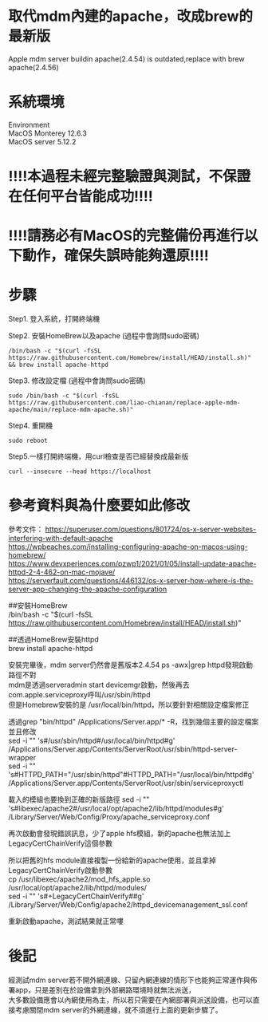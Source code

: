

# 取代mdm內建的apache，改成brew的最新版
Apple mdm server buildin apache(2.4.54) is outdated,replace with brew apache(2.4.56)
  
# 系統環境
Environment  
MacOS Monterey 12.6.3  
MacOS server 5.12.2  
  
# !!!!本過程未經完整驗證與測試，不保證在任何平台皆能成功!!!!  
# !!!!請務必有MacOS的完整備份再進行以下動作，確保失誤時能夠還原!!!!  
  

# 步驟 
Step1. 登入系統，打開終端機  
  
Step2. 安裝HomeBrew以及apache (過程中會詢問sudo密碼)  
  
    /bin/bash -c "$(curl -fsSL https://raw.githubusercontent.com/Homebrew/install/HEAD/install.sh)" && brew install apache-httpd  

Step3. 修改設定檔 (過程中會詢問sudo密碼)
  
    sudo /bin/bash -c "$(curl -fsSL https://raw.githubusercontent.com/liao-chianan/replace-apple-mdm-apache/main/replace-mdm-apache.sh)"

Step4. 重開機  
  
    sudo reboot  

Step5.一樣打開終端機，用curl檢查是否已經替換成最新版  
  
    curl --insecure --head https://localhost  
  
    
      
        
          
          
# 參考資料與為什麼要如此修改

參考文件：
https://superuser.com/questions/801724/os-x-server-websites-interfering-with-default-apache  
https://wpbeaches.com/installing-configuring-apache-on-macos-using-homebrew/  
https://www.devxperiences.com/pzwp1/2021/01/05/install-update-apache-httpd-2-4-462-on-mac-mojave/  
https://serverfault.com/questions/446132/os-x-server-how-where-is-the-server-app-changing-the-apache-configuration  
  
  
  
##安裝HomeBrew  
/bin/bash -c "$(curl -fsSL https://raw.githubusercontent.com/Homebrew/install/HEAD/install.sh)"  

##透過HomeBrew安裝httpd  
brew install apache-httpd  
  
  
安裝完畢後，mdm server仍然會是舊版本2.4.54 
ps -awx|grep httpd發現啟動路徑不對  
mdm是透過serveradmin start devicemgr啟動，然後再去com.apple.serviceproxy呼叫/usr/sbin/httpd  
但是Homebrew安裝的是 /usr/local/bin/httpd，所以要針對相關設定檔案修正  
  
  
透過grep "bin/httpd" /Applications/Server.app/* -R，找到幾個主要的設定檔案並且修改  
sed -i "" 's#/usr/sbin/httpd#/usr/local/bin/httpd#g'  /Applications/Server.app/Contents/ServerRoot/usr/sbin/httpd-server-wrapper  
sed -i "" 's#HTTPD_PATH="/usr/sbin/httpd"#HTTPD_PATH="/usr/local/bin/httpd#g' /Applications/Server.app/Contents/ServerRoot/usr/sbin/serviceproxyctl  

載入的模組也要換到正確的新版路徑
sed -i "" 's#libexec/apache2#/usr/local/opt/apache2/lib/httpd/modules#g' /Library/Server/Web/Config/Proxy/apache_serviceproxy.conf  
  
再次啟動會發現錯誤訊息，少了apple hfs模組，新的apache也無法加上LegacyCertChainVerify這個參數  
  
所以把舊的hfs module直接複製一份給新的apache使用，並且拿掉LegacyCertChainVerify啟動參數  
cp /usr/libexec/apache2/mod_hfs_apple.so /usr/local/opt/apache2/lib/httpd/modules/  
sed -i "" 's#+LegacyCertChainVerify##g' /Library/Server/Web/Config/apache2/httpd_devicemanagement_ssl.conf  

重新啟動apache，測試結果就正常嘍  

# 後記  
經測試mdm server若不開外網連線、只留內網連線的情形下也能夠正常運作與佈署app，只是差別在於設備拿到外部網路環境時就無法派送，  
大多數設備應會以內網使用為主，所以若只需要在內網部署與派送設備，也可以直接考慮關閉mdm server的外網連線，就不須進行上面的更新步驟了。
